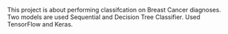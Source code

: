 This project is about performing classifcation on Breast Cancer diagnoses. Two models are used Sequential and Decision Tree Classifier. Used TensorFlow and Keras.
